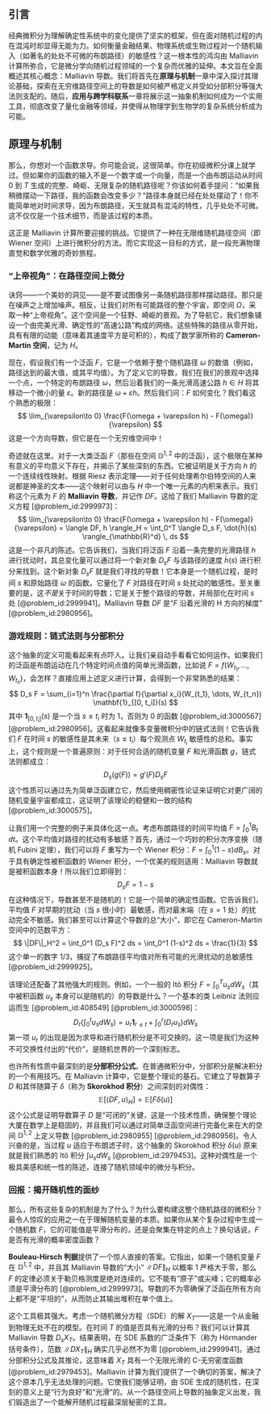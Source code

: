 ## 引言
经典微积分为理解确定性系统中的变化提供了坚实的框架，但在面对随机过程的内在混沌时却显得无能为力。如何衡量金融结果、物理系统或生物过程对一个随机输入（如著名的处处不可微的布朗路径）的敏感性？这一根本性的鸿沟由 Malliavin 计算所弥合，它是微分学向随机过程领域的一个复杂而优雅的延伸。本文旨在全面概述其核心概念：Malliavin 导数。我们将首先在**原理与机制**一章中深入探讨其理论基础，探索在无穷维路径空间上的导数是如何被严格定义并受如分部积分等强大法则支配的。随后，**应用与跨学科联系**一章将展示这一抽象机制如何成为一个实用工具，彻底改变了量化金融等领域，并使得从物理学到生物学的复杂系统分析成为可能。

## 原理与机制

那么，你想对一个函数求导。你可能会说，这很简单。你在初级微积分课上就学过。但如果你的函数的输入不是一个数字或一个向量，而是一个由布朗运动从时间 $0$ 到 $T$ 生成的完整、崎岖、无限复杂的随机路径呢？你该如何着手提问：“如果我稍微摆动一下路径，我的函数会改变多少？”路径本身就已经在处处摆动了！你不能简单地对时间求导，因为布朗路径，天生就具有混沌的特性，几乎处处不可微。这不仅仅是一个技术细节，而是该过程的本质。

这正是 Malliavin 计算所要迎接的挑战。它提供了一种在无限维随机路径空间（即 Wiener 空间）上进行微积分的方法。而它实现这一目标的方式，是一段充满物理直觉和数学优雅的奇妙旅程。

### “上帝视角”：在路径空间上微分

诀窍——一个美妙的洞见——是不要试图像另一条随机路径那样摆动路径。那只是在噪声之上增加噪声。相反，让我们对所有可能路径的整个宇宙，即空间 $\Omega$，采取一种“上帝视角”。这个空间是一个狂野、崎岖的景观。为了导航它，我们想象铺设一个由完美光滑、确定性的“高速公路”构成的网络。这些特殊的路径从零开始，具有有限的动能（意味着其速度平方是可积的），构成了数学家所称的 **Cameron-Martin 空间**，记为 $H$。

现在，假设我们有一个泛函 $F$，它是一个依赖于整个随机路径 $\omega$ 的数值（例如，路径达到的最大值，或其平均值）。为了定义它的导数，我们在我们的景观中选择一个点，一个特定的布朗路径 $\omega$，然后沿着我们的一条光滑高速公路 $h \in H$ 将其移动一个微小的量 $\varepsilon$。新的路径是 $\omega + \varepsilon h$。然后我们问：$F$ 如何变化？我们看这个熟悉的极限：
$$
\lim_{\varepsilon\to 0} \frac{F(\omega + \varepsilon h) - F(\omega)}{\varepsilon}
$$
这是一个方向导数，但它是在一个无穷维空间中！

奇迹就在这里。对于一大类泛函 $F$（那些在空间 $\mathbb{D}^{1,2}$ 中的泛函），这个极限在某种有意义的平均意义下存在，并揭示了某些深刻的东西。它被证明是关于方向 $h$ 的一个连续线性映射。根据 Riesz 表示定理——对于任何处理希尔伯特空间的人来说都是神圣的文本——这个映射可以由与 $H$ 中一个唯一元素的内积来表示。我们称这个元素为 $F$ 的 **Malliavin 导数**，并记作 $DF$。这给了我们 Malliavin 导数的定义方程 [@problem_id:2999973]：
$$
\lim_{\varepsilon\to 0} \frac{F(\omega + \varepsilon h) - F(\omega)}{\varepsilon} = \langle DF, h \rangle_H = \int_0^T \langle D_s F, \dot{h}(s) \rangle_{\mathbb{R}^d} \, ds
$$
这是一个非凡的陈述。它告诉我们，当我们将泛函 $F$ 沿着一条完整的光滑路径 $h$ 进行扰动时，其总变化量可以通过将一个新对象 $D_s F$ 与该路径的速度 $\dot{h}(s)$ 进行积分来找到。这个新对象 $D_s F$ 就是我们寻找的导数！它本身是一个随机过程，是时间 $s$ 和原始路径 $\omega$ 的函数。它量化了 $F$ 对路径在时间 $s$ 处扰动的敏感性。至关重要的是，这*不是*关于时间的导数；它是关于整个路径的导数，并局部化在时间 $s$ 处 [@problem_id:2999941]。Malliavin 导数 $DF$ 是“$F$ 沿着光滑的 H 方向的梯度” [@problem_id:2980956]。

### 游戏规则：链式法则与分部积分

这个抽象的定义可能看起来有点吓人。让我们亲自动手看看它如何运作。如果我们的泛函是布朗运动在几个特定时间点值的简单光滑函数，比如说 $F = f(W_{t_1}, \dots, W_{t_n})$，会怎样？直接应用上述定义进行计算，会得到一个非常熟悉的结果：
$$
D_s F = \sum_{i=1}^n \frac{\partial f}{\partial x_i}(W_{t_1}, \dots, W_{t_n}) \mathbf{1}_{[0, t_i]}(s)
$$
其中 $\mathbf{1}_{[0, t_i]}(s)$ 是一个当 $s \le t_i$ 时为 1，否则为 0 的函数 [@problem_id:3000567] [@problem_id:2980956]。这看起来就像多变量微积分中的链式法则！它告诉我们 $F$ 在时间 $s$ 的敏感性是其未来（$s \le t_i$）每个观测点 $W_{t_i}$ 敏感性的总和。事实上，这个规则是一个普遍原则：对于任何合适的随机变量 $F$ 和光滑函数 $g$，链式法则都成立：
$$
D_s(g(F)) = g'(F) D_s F
$$
这个性质可以通过先为简单泛函建立它，然后使用稠密性论证来证明它对更广阔的随机变量宇宙都成立，这证明了该理论的稳健和一致的结构 [@problem_id:3000575]。

让我们用一个完整的例子来具体化这一点。考虑布朗路径的时间平均值 $F = \int_0^1 B_t\,dt$。这个平均值对路径的扰动有多敏感？首先，通过一个巧妙的积分次序变换（随机 Fubini 定理），我们可以将 $F$ 重写为一个 Wiener 积分：$F = \int_0^1 (1-s) dB_s$。对于具有确定性被积函数的 Wiener 积分，一个优美的规则适用：Malliavin 导数就是被积函数本身！所以我们立即得到：
$$
D_s F = 1-s
$$
在这种情况下，导数甚至不是随机的！它是一个简单的确定性函数。它告诉我们，平均值 $F$ 对早期的扰动（当 $s$ 很小时）最敏感，而对最末端（在 $s=1$ 处）的扰动完全不敏感。我们甚至可以计算这个导数的总“大小”，即它在 Cameron-Martin 空间中的范数平方：
$$
\|DF\|_H^2 = \int_0^1 (D_s F)^2 ds = \int_0^1 (1-s)^2 ds = \frac{1}{3}
$$
这个单一的数字 $1/3$，捕捉了布朗路径平均值对所有可能的光滑扰动的总敏感性 [@problem_id:2999925]。

该理论还配备了其他强大的规则。例如，一个一般的 Itô 积分 $F = \int_0^T u_s dW_s$（其中被积函数 $u_s$ 本身可以是随机的）的导数是什么？一个基本的类 Leibniz 法则应运而生 [@problem_id:408549] [@problem_id:3000598]：
$$
D_r \left( \int_0^t u_s dW_s \right) = u_r \mathbf{1}_{r \leq t} + \int_0^r (D_r u_s) dW_s
$$
第一项 $u_r$ 的出现是因为求导和进行随机积分是不可交换的。这一项是我们为这种不可交换性付出的“代价”，是随机世界的一个深刻标志。

也许所有性质中最深刻的是**分部积分公式**。在普通微积分中，分部积分是解决积分的一个有用技巧。在 Malliavin 计算中，它是整个理论的基石。它建立了导数算子 $D$ 和其伴随算子 $\delta$（称为 **Skorokhod 积分**）之间深刻的对偶性：
$$
\mathbb{E}[\langle DF, u \rangle_H] = \mathbb{E}[F \delta(u)]
$$
这个公式是证明导数算子 $D$ 是“可闭的”关键，这是一个技术性质，确保整个理论大厦在数学上是稳固的，并且我们可以通过对简单泛函空间进行完备化来在大的空间 $\mathbb{D}^{1,2}$ 上定义导数 [@problem_id:2980955] [@problem_id:2980956]。令人兴奋的是，当过程 $u$ 适应于布朗滤子时，这个抽象的 Skorokhod 积分 $\delta(u)$ 原来就是我们熟悉的 Itô 积分 $\int u_s dW_s$ [@problem_id:2979453]。这种对偶性是一个极具美感和统一性的陈述，连接了随机领域中的微分与积分。

### 回报：揭开随机性的面纱

那么，所有这些复杂的机制是为了什么？为什么要构建这整个随机路径的微积分？最令人惊叹的应用之一在于理解随机变量的本质。如果你从某个复杂过程中生成一个随机数 $F$，它的可能值是平滑分布的，还是会聚集在特定的点上？换句话说，$F$ 是否有光滑的概率密度函数？

**Bouleau-Hirsch 判据**提供了一个惊人直接的答案。它指出，如果一个随机变量 $F$ 在 $\mathbb{D}^{1,2}$ 中，并且其 Malliavin 导数的“大小” $\|DF\|_H$ 以概率 1 严格大于零，那么 $F$ 的定律必须关于勒贝格测度是绝对连续的。它不能有“原子”或尖峰；它的概率必须是平滑分布的 [@problem_id:2999973]。导数的不为零确保了泛函在所有方向上都不是“平坦的”，从而防止其输出堆积在单个值上。

这个工具极其强大。考虑一个随机微分方程（SDE）的解 $X_T$——这是一个从金融到物理无处不在的模型。在时间 $T$ 的值是否具有光滑的分布？我们可以计算其 Malliavin 导数 $D_s X_T$。结果表明，在 SDE 系数的广泛条件下（称为 Hörmander 括号条件），范数 $\|DX_T\|_H$ 确实几乎必然不为零 [@problem_id:2999941]。通过分部积分公式及其推论，这意味着 $X_T$ 具有一个无限光滑的 C-无穷密度函数 [@problem_id:2979453]。Malliavin 计算为我们提供了一个确切的答案，解决了这个原本几乎无法处理的问题。它使我们能够证明，由 SDE 生成的随机性，在深刻的意义上是“行为良好”和“光滑”的。从一个路径空间上导数的抽象定义出发，我们锻造出了一个能解开随机过程最深层秘密的工具。

